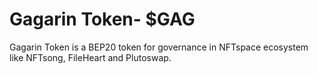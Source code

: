 # Gagarin Token- $GAG

Gagarin Token is a BEP20 token for governance in NFTspace ecosystem like NFTsong, FileHeart and Plutoswap.
